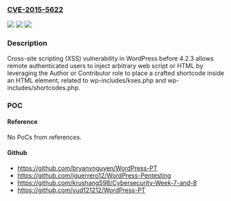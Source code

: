 ### [CVE-2015-5622](https://cve.mitre.org/cgi-bin/cvename.cgi?name=CVE-2015-5622)
![](https://img.shields.io/static/v1?label=Product&message=n%2Fa&color=blue)
![](https://img.shields.io/static/v1?label=Version&message=n%2Fa&color=blue)
![](https://img.shields.io/static/v1?label=Vulnerability&message=n%2Fa&color=brighgreen)

### Description

Cross-site scripting (XSS) vulnerability in WordPress before 4.2.3 allows remote authenticated users to inject arbitrary web script or HTML by leveraging the Author or Contributor role to place a crafted shortcode inside an HTML element, related to wp-includes/kses.php and wp-includes/shortcodes.php.

### POC

#### Reference
No PoCs from references.

#### Github
- https://github.com/bryanvnguyen/WordPress-PT
- https://github.com/jguerrero12/WordPress-Pentesting
- https://github.com/krushang598/Cybersecurity-Week-7-and-8
- https://github.com/yud121212/WordPress-PT

